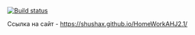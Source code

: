 [![Build status](https://ci.appveyor.com/api/projects/status/yg7i6bl8a591s8qr?svg=true)](https://ci.appveyor.com/project/Shushax/homeworkahj2-1)

Ссылка на сайт - https://shushax.github.io/HomeWorkAHJ2.1/